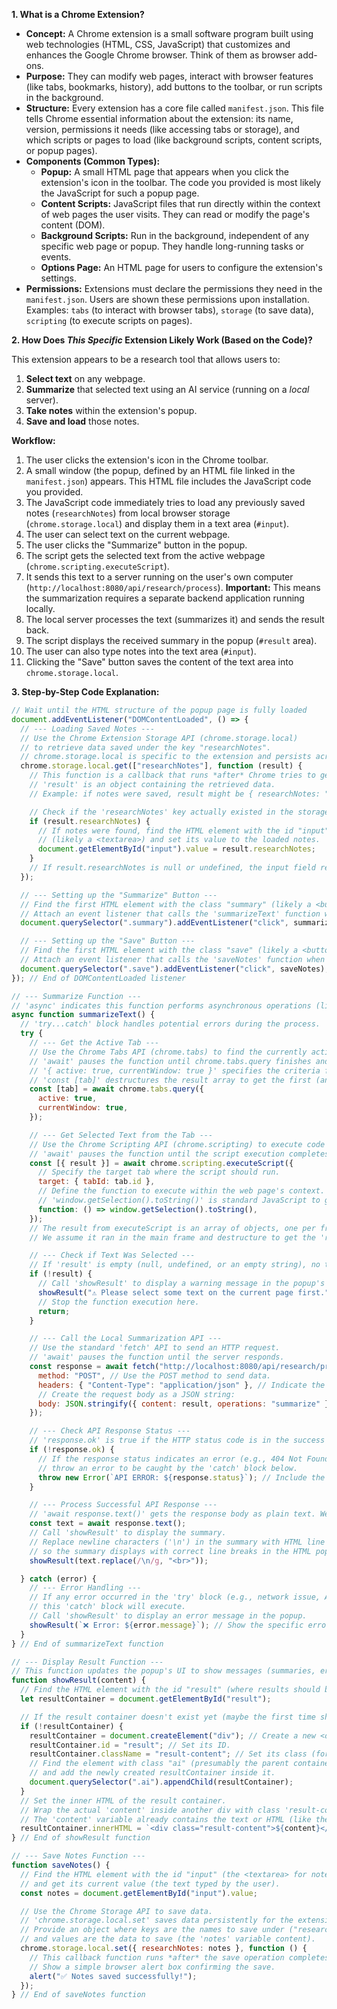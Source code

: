 
**1. What is a Chrome Extension?**

* **Concept:** A Chrome extension is a small software program built using web technologies (HTML, CSS, JavaScript) that customizes and enhances the Google Chrome browser. Think of them as browser add-ons.
* **Purpose:** They can modify web pages, interact with browser features (like tabs, bookmarks, history), add buttons to the toolbar, or run scripts in the background.
* **Structure:** Every extension has a core file called `manifest.json`. This file tells Chrome essential information about the extension: its name, version, permissions it needs (like accessing tabs or storage), and which scripts or pages to load (like background scripts, content scripts, or popup pages).
* **Components (Common Types):**
    * **Popup:** A small HTML page that appears when you click the extension's icon in the toolbar. The code you provided is most likely the JavaScript for such a popup page.
    * **Content Scripts:** JavaScript files that run directly within the context of web pages the user visits. They can read or modify the page's content (DOM).
    * **Background Scripts:** Run in the background, independent of any specific web page or popup. They handle long-running tasks or events.
    * **Options Page:** An HTML page for users to configure the extension's settings.
* **Permissions:** Extensions must declare the permissions they need in the `manifest.json`. Users are shown these permissions upon installation. Examples: `tabs` (to interact with browser tabs), `storage` (to save data), `scripting` (to execute scripts on pages).

**2. How Does *This Specific* Extension Likely Work (Based on the Code)?**

This extension appears to be a research tool that allows users to:

1.  **Select text** on any webpage.
2.  **Summarize** that selected text using an AI service (running on a *local* server).
3.  **Take notes** within the extension's popup.
4.  **Save and load** those notes.

**Workflow:**

1.  The user clicks the extension's icon in the Chrome toolbar.
2.  A small window (the popup, defined by an HTML file linked in the `manifest.json`) appears. This HTML file includes the JavaScript code you provided.
3.  The JavaScript code immediately tries to load any previously saved notes (`researchNotes`) from local browser storage (`chrome.storage.local`) and display them in a text area (`#input`).
4.  The user can select text on the current webpage.
5.  The user clicks the "Summarize" button in the popup.
6.  The script gets the selected text from the active webpage (`chrome.scripting.executeScript`).
7.  It sends this text to a server running on the user's own computer (`http://localhost:8080/api/research/process`). **Important:** This means the summarization requires a separate backend application running locally.
8.  The local server processes the text (summarizes it) and sends the result back.
9.  The script displays the received summary in the popup (`#result` area).
10. The user can also type notes into the text area (`#input`).
11. Clicking the "Save" button saves the content of the text area into `chrome.storage.local`.

**3. Step-by-Step Code Explanation:**

```javascript
// Wait until the HTML structure of the popup page is fully loaded
document.addEventListener("DOMContentLoaded", () => {
  // --- Loading Saved Notes ---
  // Use the Chrome Extension Storage API (chrome.storage.local)
  // to retrieve data saved under the key "researchNotes".
  // chrome.storage.local is specific to the extension and persists across browser restarts.
  chrome.storage.local.get(["researchNotes"], function (result) {
    // This function is a callback that runs *after* Chrome tries to get the data.
    // 'result' is an object containing the retrieved data.
    // Example: if notes were saved, result might be { researchNotes: "My saved notes" }

    // Check if the 'researchNotes' key actually existed in the storage
    if (result.researchNotes) {
      // If notes were found, find the HTML element with the id "input"
      // (likely a <textarea>) and set its value to the loaded notes.
      document.getElementById("input").value = result.researchNotes;
    }
    // If result.researchNotes is null or undefined, the input field remains empty.
  });

  // --- Setting up the "Summarize" Button ---
  // Find the first HTML element with the class "summary" (likely a <button>).
  // Attach an event listener that calls the 'summarizeText' function when the element is clicked.
  document.querySelector(".summary").addEventListener("click", summarizeText);

  // --- Setting up the "Save" Button ---
  // Find the first HTML element with the class "save" (likely a <button>).
  // Attach an event listener that calls the 'saveNotes' function when the element is clicked.
  document.querySelector(".save").addEventListener("click", saveNotes);
}); // End of DOMContentLoaded listener

// --- Summarize Function ---
// 'async' indicates this function performs asynchronous operations (like waiting for API calls or Chrome functions)
async function summarizeText() {
  // 'try...catch' block handles potential errors during the process.
  try {
    // --- Get the Active Tab ---
    // Use the Chrome Tabs API (chrome.tabs) to find the currently active tab in the current browser window.
    // 'await' pauses the function until chrome.tabs.query finishes and returns the tab info.
    // '{ active: true, currentWindow: true }' specifies the criteria for the tab search.
    // 'const [tab]' destructures the result array to get the first (and likely only) tab object found.
    const [tab] = await chrome.tabs.query({
      active: true,
      currentWindow: true,
    });

    // --- Get Selected Text from the Tab ---
    // Use the Chrome Scripting API (chrome.scripting) to execute code *inside* the active web page.
    // 'await' pauses the function until the script execution completes and returns a result.
    const [{ result }] = await chrome.scripting.executeScript({
      // Specify the target tab where the script should run.
      target: { tabId: tab.id },
      // Define the function to execute within the web page's context.
      // 'window.getSelection().toString()' is standard JavaScript to get the currently highlighted text on a page.
      function: () => window.getSelection().toString(),
    });
    // The result from executeScript is an array of objects, one per frame the script ran in.
    // We assume it ran in the main frame and destructure to get the 'result' property, which holds the selected text.

    // --- Check if Text Was Selected ---
    // If 'result' is empty (null, undefined, or an empty string), no text was selected.
    if (!result) {
      // Call 'showResult' to display a warning message in the popup's result area.
      showResult("⚠️ Please select some text on the current page first.");
      // Stop the function execution here.
      return;
    }

    // --- Call the Local Summarization API ---
    // Use the standard 'fetch' API to send an HTTP request.
    // 'await' pauses the function until the server responds.
    const response = await fetch("http://localhost:8080/api/research/process", { // Target URL: A server running on the user's machine
      method: "POST", // Use the POST method to send data.
      headers: { "Content-Type": "application/json" }, // Indicate the request body format is JSON.
      // Create the request body as a JSON string:
      body: JSON.stringify({ content: result, operations: "summarize" }), // Send the selected text ('result') and the desired operation. // 🔥 FIXED - This line correctly formats the data to be sent.
    });

    // --- Check API Response Status ---
    // 'response.ok' is true if the HTTP status code is in the success range (e.g., 200-299).
    if (!response.ok) {
      // If the response status indicates an error (e.g., 404 Not Found, 500 Internal Server Error),
      // throw an error to be caught by the 'catch' block below.
      throw new Error(`API ERROR: ${response.status}`); // Include the status code in the error message.
    }

    // --- Process Successful API Response ---
    // 'await response.text()' gets the response body as plain text. We assume the server sends the summary this way.
    const text = await response.text();
    // Call 'showResult' to display the summary.
    // Replace newline characters ('\n') in the summary with HTML line break tags ('<br>')
    // so the summary displays with correct line breaks in the HTML popup.
    showResult(text.replace(/\n/g, "<br>"));

  } catch (error) {
    // --- Error Handling ---
    // If any error occurred in the 'try' block (e.g., network issue, API error, scripting error),
    // this 'catch' block will execute.
    // Call 'showResult' to display an error message in the popup.
    showResult(`❌ Error: ${error.message}`); // Show the specific error message.
  }
} // End of summarizeText function

// --- Display Result Function ---
// This function updates the popup's UI to show messages (summaries, errors, warnings).
function showResult(content) {
  // Find the HTML element with the id "result" (where results should be displayed).
  let resultContainer = document.getElementById("result");

  // If the result container doesn't exist yet (maybe the first time showing a result), create it.
  if (!resultContainer) {
    resultContainer = document.createElement("div"); // Create a new <div> element.
    resultContainer.id = "result"; // Set its ID.
    resultContainer.className = "result-content"; // Set its class (for styling).
    // Find the element with class "ai" (presumably the parent container for AI results)
    // and add the newly created resultContainer inside it.
    document.querySelector(".ai").appendChild(resultContainer);
  }
  // Set the inner HTML of the result container.
  // Wrap the actual 'content' inside another div with class 'result-content' (perhaps for consistent styling).
  // The 'content' variable already contains the text or HTML (like the summary with <br> tags or error messages).
  resultContainer.innerHTML = `<div class="result-content">${content}</div>`;
} // End of showResult function

// --- Save Notes Function ---
function saveNotes() {
  // Find the HTML element with the id "input" (the <textarea> for notes)
  // and get its current value (the text typed by the user).
  const notes = document.getElementById("input").value;

  // Use the Chrome Storage API to save data.
  // 'chrome.storage.local.set' saves data persistently for the extension.
  // Provide an object where keys are the names to save under ("researchNotes")
  // and values are the data to save (the 'notes' variable content).
  chrome.storage.local.set({ researchNotes: notes }, function () {
    // This callback function runs *after* the save operation completes successfully.
    // Show a simple browser alert box confirming the save.
    alert("✅ Notes saved successfully!");
  });
} // End of saveNotes function
```

